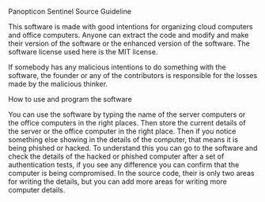 Panopticon Sentinel Source Guideline 

This software is made with good intentions for organizing cloud computers and office computers. Anyone can extract the code and modify and make their version of the software 
or the enhanced version of the software. The software license used here is the MIT license. 

If somebody has any malicious intentions to do something with the software, the founder or any of the contributors is responsible for the losses made by the malicious thinker.

How to use and program the software

You can use the software by typing the name of the server computers or the office computers in the right places. Then store the current details of the server or the office computer 
in the right place. Then if you notice something else showing in the details of the computer, that means it is being phished or hacked. To understand this you can go to the 
software and check the details of the hacked or phished computer after a set of authentication tests, if you see any difference you can confirm that the computer is being compromised.
In the source code, their is only two areas for writing the details, but you can add more areas for writing more computer details.




